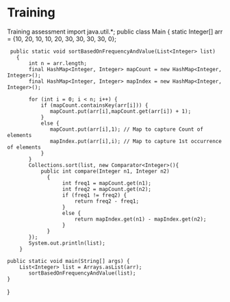 # Training
Training assessment
import java.util.*;
public class Main {
	 static Integer[] arr = {10, 20, 10, 10, 20, 30, 30, 30, 30, 0};

	 public static void sortBasedOnFrequencyAndValue(List<Integer> list)
	   {
	       int n = arr.length;
	       final HashMap<Integer, Integer> mapCount = new HashMap<Integer, Integer>();
	       final HashMap<Integer, Integer> mapIndex = new HashMap<Integer, Integer>();
	       
	       for (int i = 0; i < n; i++) {
	           if (mapCount.containsKey(arr[i])) {
	              mapCount.put(arr[i],mapCount.get(arr[i]) + 1);
	           }
	           else {
	              mapCount.put(arr[i],1); // Map to capture Count of elements
	              mapIndex.put(arr[i],i); // Map to capture 1st occurrence of elements
	           }
	       }
	       Collections.sort(list, new Comparator<Integer>(){
	           public int compare(Integer n1, Integer n2)
	             {
	                  int freq1 = mapCount.get(n1);
	                  int freq2 = mapCount.get(n2);
	                  if (freq1 != freq2) {
	                      return freq2 - freq1;
	                  }
	                  else {
	                      return mapIndex.get(n1) - mapIndex.get(n2); 
	                  }
	             }
	       });
	       System.out.println(list);
	    }
	
	public static void main(String[] args) {
		List<Integer> list = Arrays.asList(arr);
	       sortBasedOnFrequencyAndValue(list);
	}
}
